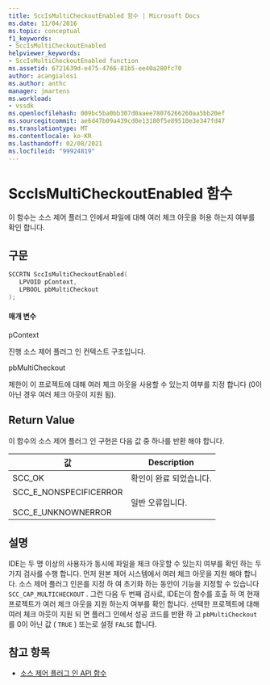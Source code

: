 ```yaml
---
title: SccIsMultiCheckoutEnabled 함수 | Microsoft Docs
ms.date: 11/04/2016
ms.topic: conceptual
f1_keywords:
- SccIsMultiCheckoutEnabled
helpviewer_keywords:
- SccIsMultiCheckoutEnabled function
ms.assetid: 6721639d-e475-4766-81b5-ee40a280fc70
author: acangialosi
ms.author: anthc
manager: jmartens
ms.workload:
- vssdk
ms.openlocfilehash: 009bc5ba0bb307d0aaee78076266260aa5bb20ef
ms.sourcegitcommit: ae6d47b09a439cd0e13180f5e89510e3e347fd47
ms.translationtype: MT
ms.contentlocale: ko-KR
ms.lasthandoff: 02/08/2021
ms.locfileid: "99924819"
---
```

# <a name="sccismulticheckoutenabled-function"></a>SccIsMultiCheckoutEnabled 함수
이 함수는 소스 제어 플러그 인에서 파일에 대해 여러 체크 아웃을 허용 하는지 여부를 확인 합니다.

## <a name="syntax"></a>구문

```cpp
SCCRTN SccIsMultiCheckoutEnabled(
   LPVOID pContext,
   LPBOOL pbMultiCheckout
);
```

#### <a name="parameters"></a>매개 변수
 pContext

진행 소스 제어 플러그 인 컨텍스트 구조입니다.

 pbMultiCheckout

제한이 이 프로젝트에 대해 여러 체크 아웃을 사용할 수 있는지 여부를 지정 합니다 (0이 아닌 경우 여러 체크 아웃이 지원 됨).

## <a name="return-value"></a>Return Value
 이 함수의 소스 제어 플러그 인 구현은 다음 값 중 하나를 반환 해야 합니다.

|값|Description|
|-----------|-----------------|
|SCC_OK|확인이 완료 되었습니다.|
|SCC_E_NONSPECIFICERROR<br /><br /> SCC_E_UNKNOWNERROR|일반 오류입니다.|

## <a name="remarks"></a>설명
 IDE는 두 명 이상의 사용자가 동시에 파일을 체크 아웃할 수 있는지 여부를 확인 하는 두 가지 검사를 수행 합니다. 먼저 원본 제어 시스템에서 여러 체크 아웃을 지원 해야 합니다. 소스 제어 플러그 인은를 지정 하 여 초기화 하는 동안이 기능을 지정할 수 있습니다 `SCC_CAP_MULTICHECKOUT` . 그런 다음 두 번째 검사로, IDE는이 함수를 호출 하 여 현재 프로젝트가 여러 체크 아웃을 지원 하는지 여부를 확인 합니다. 선택한 프로젝트에 대해 여러 체크 아웃이 지원 되 면 플러그 인에서 성공 코드를 반환 하 고 `pbMultiCheckout` 를 0이 아닌 값 ( `TRUE` ) 또는로 설정 `FALSE` 합니다.

## <a name="see-also"></a>참고 항목
- [소스 제어 플러그 인 API 함수](../extensibility/source-control-plug-in-api-functions.md)
